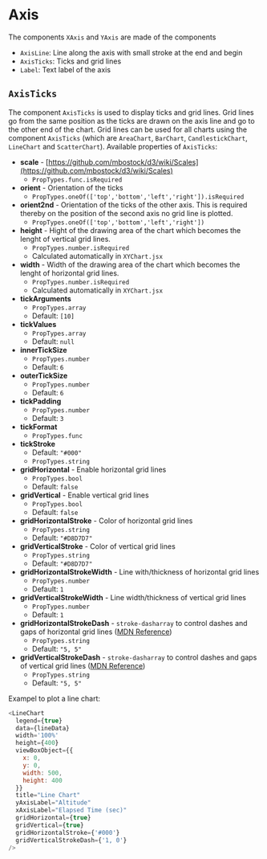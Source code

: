 # Axis
The components `XAxis` and `YAxis` are made of the components
* `AxisLine`: Line along the axis with small stroke at the end and begin
* `AxisTicks`: Ticks and grid lines
* `Label`: Text label of the axis

## `AxisTicks`
The component `AxisTicks` is used to display ticks and grid lines. Grid lines go from the same position as the ticks are drawn on the axis line and go to the other end of the chart. Grid lines can be used for all charts using the component `AxisTicks` (which are `AreaChart`, `BarChart`, `CandlestickChart`, `LineChart` and `ScatterChart`). Available properties of `AxisTicks`:

* **scale** - [https://github.com/mbostock/d3/wiki/Scales](https://github.com/mbostock/d3/wiki/Scales)
  * `PropTypes.func.isRequired`
* **orient** - Orientation of the ticks
  * `PropTypes.oneOf(['top','bottom','left','right']).isRequired`
* **orient2nd** - Orientation of the ticks of the other axis. This is required thereby on the position of the second axis no grid line is plotted.
  * `PropTypes.oneOf(['top','bottom','left','right'])`
* **height** - Hight of the drawing area of the chart which becomes the lenght of vertical grid lines.
  * `PropTypes.number.isRequired`
  * Calculated automatically in `XYChart.jsx`
* **width** - Width of the drawing area of the chart which becomes the lenght of horizontal grid lines.
  * `PropTypes.number.isRequired`
  * Calculated automatically in `XYChart.jsx`
* **tickArguments**
   * `PropTypes.array`
   * Default: `[10]`
* **tickValues**
  * `PropTypes.array`
   * Default: `null`
* **innerTickSize**
  * `PropTypes.number`
   * Default: `6`
* **outerTickSize**
  * `PropTypes.number`
   * Default: `6`
* **tickPadding**
  * `PropTypes.number`
   * Default: `3`
* **tickFormat**
  * `PropTypes.func`
* **tickStroke**
   * Default: `"#000"`
  * `PropTypes.string`
* **gridHorizontal** - Enable horizontal grid lines
  * `PropTypes.bool`
  * Default: `false`
* **gridVertical** - Enable vertical grid lines
  * `PropTypes.bool`
  * Default: `false`
* **gridHorizontalStroke** - Color of horizontal grid lines
  * `PropTypes.string`
  * Default: `"#D8D7D7"`
* **gridVerticalStroke** - Color of vertical grid lines
  * `PropTypes.string`
  * Default: `"#D8D7D7"`
* **gridHorizontalStrokeWidth** - Line with/thickness of horizontal grid lines
  * `PropTypes.number`
  * Default: `1`
* **gridVerticalStrokeWidth** - Line width/thickness of vertical grid lines
  * `PropTypes.number`
  * Default: `1`
* **gridHorizontalStrokeDash** - `stroke-dasharray` to control dashes and gaps of horizontal grid lines ([MDN Reference](https://developer.mozilla.org/en-US/docs/Web/SVG/Attribute/stroke-dasharray))
  * `PropTypes.string`
  * Default: `"5, 5"`
* **gridVerticalStrokeDash** - `stroke-dasharray` to control dashes and gaps of vertical grid lines ([MDN Reference](https://developer.mozilla.org/en-US/docs/Web/SVG/Attribute/stroke-dasharray))
  * `PropTypes.string`
  * Default: `"5, 5"`

Exampel to plot a line chart:

```javascript
<LineChart
  legend={true}
  data={lineData}
  width='100%'
  height={400}
  viewBoxObject={{
    x: 0,
    y: 0,
    width: 500,
    height: 400
  }}
  title="Line Chart"
  yAxisLabel="Altitude"
  xAxisLabel="Elapsed Time (sec)"
  gridHorizontal={true}
  gridVertical={true}
  gridHorizontalStroke={'#000'}
  gridVerticalStrokeDash={'1, 0'}
/>
```

